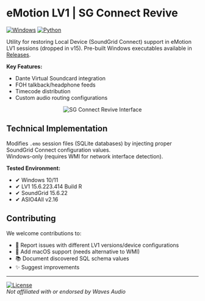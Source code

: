# eMotion LV1 | SG Connect Revive

[![Windows](https://img.shields.io/badge/Windows-10+-blue?logo=windows)](https://)
[![Python](https://img.shields.io/badge/Python-3.13+-blue?logo=python)](https://)

Utility for restoring Local Device (SoundGrid Connect) support in eMotion LV1 sessions (dropped in v15). 
Pre-built Windows executables available in [Releases](https://github.com/GustasSavi/eMotion-SGConnect-Revive/releases).

**Key Features:**
- Dante Virtual Soundcard integration
- FOH talkback/headphone feeds  
- Timecode distribution  
- Custom audio routing configurations

<p align="center">
  <img src="https://github.com/user-attachments/assets/b13fdc24-49c3-489c-bf31-2ba18456e4ff" alt="SG Connect Revive Interface">
</p>

## Technical Implementation

Modifies `.emo` session files (SQLite databases) by injecting proper SoundGrid Connect configuration values.  
Windows-only (requires WMI for network interface detection).

**Tested Environment:**
- ✔ Windows 10/11
- ✔ LV1 15.6.223.414 Build R
- ✔ SoundGrid 15.6.22
- ✔ ASIO4All v2.16

## Contributing

We welcome contributions to:
- 🐛 Report issues with different LV1 versions/device configurations  
- 🍎 Add macOS support (needs alternative to WMI)  
- 📚 Document discovered SQL schema values  
- ✨ Suggest improvements

---

[![License](https://img.shields.io/badge/License-MIT-blue.svg)](LICENSE)  
*Not affiliated with or endorsed by Waves Audio*
